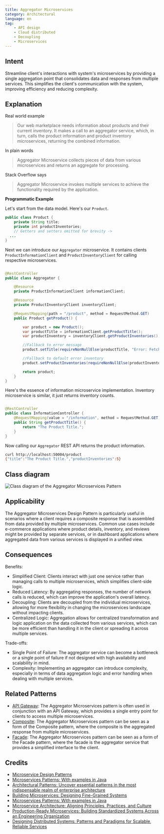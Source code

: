 ```yaml
---
title: Aggregator Microservices
category: Architectural
language: en
tag:
    - API design
    - Cloud distributed
    - Decoupling
    - Microservices
---
```


## Intent

Streamline client's interactions with system's microservices by providing a single aggregation point that consolidates data and responses from multiple services. This simplifies the client's communication with the system, improving efficiency and reducing complexity.

## Explanation

Real world example

> Our web marketplace needs information about products and their current inventory. It makes a call to an aggregator service, which, in turn, calls the product information and product inventory microservices, returning the combined information.

In plain words

> Aggregator Microservice collects pieces of data from various microservices and returns an aggregate for processing.

Stack Overflow says

> Aggregator Microservice invokes multiple services to achieve the functionality required by the application.

**Programmatic Example**

Let's start from the data model. Here's our `Product`.

```java
public class Product {
    private String title;
    private int productInventories;
    // Getters and setters omitted for brevity ->
  ...
}
```

Next we can introduce our `Aggregator` microservice. It contains clients `ProductInformationClient` and `ProductInventoryClient` for calling respective microservices.

```java

@RestController
public class Aggregator {

    @Resource
    private ProductInformationClient informationClient;

    @Resource
    private ProductInventoryClient inventoryClient;

    @RequestMapping(path = "/product", method = RequestMethod.GET)
    public Product getProduct() {

        var product = new Product();
        var productTitle = informationClient.getProductTitle();
        var productInventory = inventoryClient.getProductInventories();

        //Fallback to error message
        product.setTitle(requireNonNullElse(productTitle, "Error: Fetching Product Title Failed"));

        //Fallback to default error inventory
        product.setProductInventories(requireNonNullElse(productInventory, -1));

        return product;
    }
}
```

Here's the essence of information microservice implementation. Inventory microservice is similar, it just returns inventory counts.

```java

@RestController
public class InformationController {
    @RequestMapping(value = "/information", method = RequestMethod.GET)
    public String getProductTitle() {
        return "The Product Title.";
    }
}
```

Now calling our `Aggregator` REST API returns the product information.

```bash
curl http://localhost:50004/product
{"title":"The Product Title.","productInventories":5}
```

## Class diagram

![Class diagram of the Aggregator Microservices Pattern](./aggregator-service/etc/aggregator-service.png "Aggregator Microservice")

## Applicability

The Aggregator Microservices Design Pattern is particularly useful in scenarios where a client requires a composite response that is assembled from data provided by multiple microservices. Common use cases include e-commerce applications where product details, inventory, and reviews might be provided by separate services, or in dashboard applications where aggregated data from various services is displayed in a unified view.

## Consequences

Benefits:

* Simplified Client: Clients interact with just one service rather than managing calls to multiple microservices, which simplifies client-side logic.
* Reduced Latency: By aggregating responses, the number of network calls is reduced, which can improve the application's overall latency.
* Decoupling: Clients are decoupled from the individual microservices, allowing for more flexibility in changing the microservices landscape without impacting clients.
* Centralized Logic: Aggregation allows for centralized transformation and logic application on the data collected from various services, which can be more efficient than handling it in the client or spreading it across multiple services.

Trade-offs:

* Single Point of Failure: The aggregator service can become a bottleneck or a single point of failure if not designed with high availability and scalability in mind.
* Complexity: Implementing an aggregator can introduce complexity, especially in terms of data aggregation logic and error handling when dealing with multiple services.

## Related Patterns

* [API Gateway](https://java-design-patterns.com/patterns/api-gateway/): The Aggregator Microservices pattern is often used in conjunction with an API Gateway, which provides a single entry point for clients to access multiple microservices.
* [Composite](https://java-design-patterns.com/patterns/composite/): The Aggregator Microservices pattern can be seen as a form of the Composite pattern, where the composite is the aggregated response from multiple microservices.
* [Facade](https://java-design-patterns.com/patterns/facade/): The Aggregator Microservices pattern can be seen as a form of the Facade pattern, where the facade is the aggregator service that provides a simplified interface to the client.

## Credits

* [Microservice Design Patterns](http://web.archive.org/web/20190705163602/http://blog.arungupta.me/microservice-design-patterns/)
* [Microservices Patterns: With examples in Java](https://www.amazon.com/gp/product/1617294543/ref=as_li_qf_asin_il_tl?ie=UTF8&tag=javadesignpat-20&creative=9325&linkCode=as2&creativeASIN=1617294543&linkId=8b4e570267bc5fb8b8189917b461dc60)
* [Architectural Patterns: Uncover essential patterns in the most indispensable realm of enterprise architecture](https://www.amazon.com/gp/product/B077T7V8RC/ref=as_li_qf_asin_il_tl?ie=UTF8&tag=javadesignpat-20&creative=9325&linkCode=as2&creativeASIN=B077T7V8RC&linkId=c34d204bfe1b277914b420189f09c1a4)
* [Building Microservices: Designing Fine-Grained Systems](https://amzn.to/43aGpSR)
* [Microservices Patterns: With examples in Java](https://amzn.to/4a5LHkP)
* [Microservice Architecture: Aligning Principles, Practices, and Culture](https://amzn.to/3T9jZNi)
* [Production-Ready Microservices: Building Standardized Systems Across an Engineering Organization](https://amzn.to/4a0Vk4c)
* [Designing Distributed Systems: Patterns and Paradigms for Scalable, Reliable Services](https://amzn.to/3T9g9Uj)
